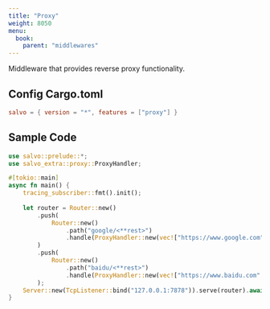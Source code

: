 ```yaml
---
title: "Proxy"
weight: 8050
menu:
  book:
    parent: "middlewares"
---
```


Middleware that provides reverse proxy functionality.

## Config Cargo.toml

```toml
salvo = { version = "*", features = ["proxy"] }
```

## Sample Code

```rust
use salvo::prelude::*;
use salvo_extra::proxy::ProxyHandler;

#[tokio::main]
async fn main() {
    tracing_subscriber::fmt().init();
    
    let router = Router::new()
        .push(
            Router::new()
                .path("google/<**rest>")
                .handle(ProxyHandler::new(vec!["https://www.google.com".into()])),
        )
        .push(
            Router::new()
                .path("baidu/<**rest>")
                .handle(ProxyHandler::new(vec!["https://www.baidu.com".into()])),
        );
    Server::new(TcpListener::bind("127.0.0.1:7878")).serve(router).await;
}
```